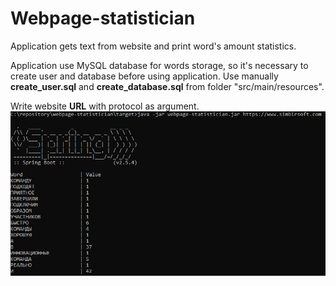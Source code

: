 # Webpage-statistician

Application gets text from website and print word's amount statistics.

Application use MySQL database for words storage, so it's necessary to create user and database before using application. Use manually **create_user.sql** and **create_database.sql** from folder "src/main/resources".

Write website **URL** with protocol as argument.
![screenshot 1](/docs/sc1.png)